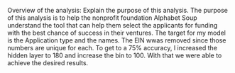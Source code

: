 Overview of the analysis: Explain the purpose of this analysis.
The purpose of this analysis is to help the nonprofit foundation Alphabet Soup understand the tool that can help them select the applicants for funding with the best chance of success in their ventures.
The target for my model is the Application type and the names. The EIN wwas removed since those numbers are unique for each. To get to a 75% accuracy, I increased the hidden layer to 180 and increase the bin to 100. With that we were able to achieve the desired results. 

